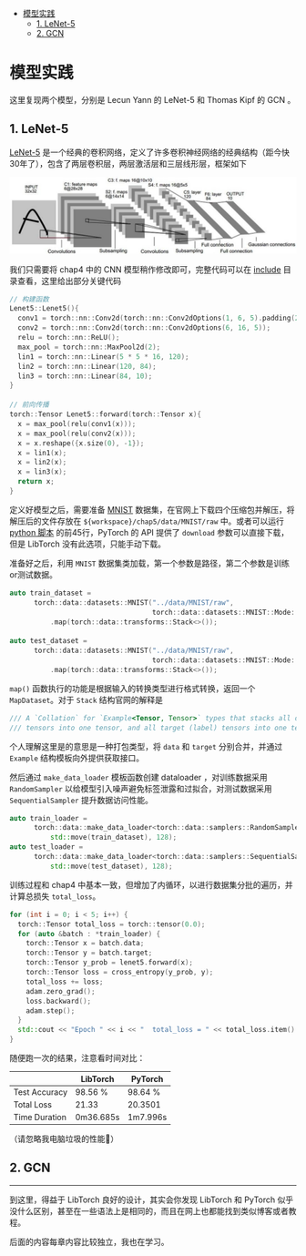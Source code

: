 - [模型实践](#模型实践)
  - [1. LeNet-5](#1-lenet-5)
  - [2. GCN](#2-gcn)

# 模型实践
这里复现两个模型，分别是 Lecun Yann 的 LeNet-5 和 Thomas Kipf 的 GCN 。


## 1. LeNet-5

[LeNet-5](https://en.wikipedia.org/wiki/LeNet) 是一个经典的卷积网络，定义了许多卷积神经网络的经典结构（距今快30年了），包含了两层卷积层，两层激活层和三层线形层，框架如下

![LeNet-5](../pics/chap5-LeNet-5.png)

我们只需要将 chap4 中的 CNN 模型稍作修改即可，完整代码可以在 [include](./include/) 目录查看，这里给出部分关键代码

```cpp
// 构建函数
Lenet5::Lenet5(){
  conv1 = torch::nn::Conv2d(torch::nn::Conv2dOptions(1, 6, 5).padding(2));
  conv2 = torch::nn::Conv2d(torch::nn::Conv2dOptions(6, 16, 5));
  relu = torch::nn::ReLU();
  max_pool = torch::nn::MaxPool2d(2);
  lin1 = torch::nn::Linear(5 * 5 * 16, 120);
  lin2 = torch::nn::Linear(120, 84);
  lin3 = torch::nn::Linear(84, 10);
}

// 前向传播
torch::Tensor Lenet5::forward(torch::Tensor x){
  x = max_pool(relu(conv1(x)));
  x = max_pool(relu(conv2(x)));
  x = x.reshape({x.size(0), -1});
  x = lin1(x);
  x = lin2(x);
  x = lin3(x);
  return x;
}
```

定义好模型之后，需要准备 [MNIST](http://yann.lecun.com/exdb/mnist/) 数据集，在官网上下载四个压缩包并解压，将解压后的文件存放在 `${workspace}/chap5/data/MNIST/raw` 中。或者可以运行 [python 脚本](./python/PracticeModels.py) 的前45行，PyTorch 的 API 提供了 `download` 参数可以直接下载，但是 LibTorch 没有此选项，只能手动下载。

准备好之后，利用 `MNIST` 数据集类加载，第一个参数是路径，第二个参数是训练or测试数据。

```cpp
auto train_dataset =
      torch::data::datasets::MNIST("../data/MNIST/raw",
                                   torch::data::datasets::MNIST::Mode::kTrain)
          .map(torch::data::transforms::Stack<>());

auto test_dataset =
      torch::data::datasets::MNIST("../data/MNIST/raw",
                                   torch::data::datasets::MNIST::Mode::kTest)
          .map(torch::data::transforms::Stack<>());
```

`map()` 函数执行的功能是根据输入的转换类型进行格式转换，返回一个 `MapDataset`。对于 `Stack` 结构官网的解释是

```cpp
/// A `Collation` for `Example<Tensor, Tensor>` types that stacks all data
/// tensors into one tensor, and all target (label) tensors into one tensor.
```

个人理解这里是的意思是一种打包类型，将 `data` 和 `target` 分别合并，并通过 `Example` 结构模板向外提供获取接口。

然后通过 `make_data_loader` 模板函数创建 dataloader ，对训练数据采用 `RandomSampler` 以给模型引入噪声避免标签泄露和过拟合，对测试数据采用 `SequentialSampler` 提升数据访问性能。

```cpp
auto train_loader =
      torch::data::make_data_loader<torch::data::samplers::RandomSampler>(
          std::move(train_dataset), 128);
auto test_loader =
      torch::data::make_data_loader<torch::data::samplers::SequentialSampler>(
          std::move(test_dataset), 128);
```

训练过程和 chap4 中基本一致，但增加了内循环，以进行数据集分批的遍历，并计算总损失 `total_loss`。

```cpp
for (int i = 0; i < 5; i++) {
  torch::Tensor total_loss = torch::tensor(0.0);
  for (auto &batch : *train_loader) {
    torch::Tensor x = batch.data;
    torch::Tensor y = batch.target;
    torch::Tensor y_prob = lenet5.forward(x);
    torch::Tensor loss = cross_entropy(y_prob, y);
    total_loss += loss;
    adam.zero_grad();
    loss.backward();
    adam.step();
  }
  std::cout << "Epoch " << i << "  total_loss = " << total_loss.item() << std::endl;
}
```

随便跑一次的结果，注意看时间对比：

|               | LibTorch  | PyTorch  |
| ------------- | --------- | -------- |
| Test Accuracy | 98.56 %   | 98.64 %  |
| Total Loss    | 21.33     | 20.3501  |
| Time Duration | 0m36.685s | 1m7.996s |
（请忽略我电脑垃圾的性能🤣）


## 2. GCN



-------------------------

到这里，得益于 LibTorch 良好的设计，其实会你发现 LibTorch 和 PyTorch 似乎没什么区别，甚至在一些语法上是相同的，而且在网上也都能找到类似博客或者教程。

后面的内容每章内容比较独立，我也在学习。
